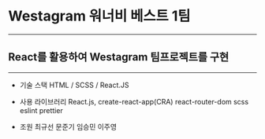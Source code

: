 # Westagram 워너비 베스트 1팀

---

## React를 활용하여 Westagram 팀프로젝트를 구현

---

- 기술 스택
  HTML / SCSS / React.JS

- 사용 라이브러리
  React.js,
  create-react-app(CRA)
  react-router-dom
  scss
  eslint
  prettier

- 조원
  최규선
  문준기
  임승민
  이주영
